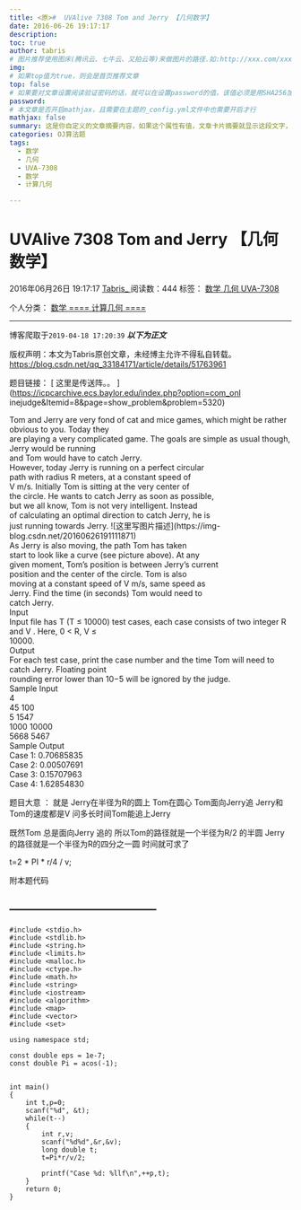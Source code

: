 ```yaml
---
title: <原>#  UVAlive 7308 Tom and Jerry 【几何数学】
date: 2016-06-26 19:17:17
description:
toc: true
author: tabris
# 图片推荐使用图床(腾讯云、七牛云、又拍云等)来做图片的路径.如:http://xxx.com/xxx.jpg
img: 
# 如果top值为true，则会是首页推荐文章
top: false
# 如果要对文章设置阅读验证密码的话，就可以在设置password的值，该值必须是用SHA256加密后的密码，防止被他人识破
password: 
# 本文章是否开启mathjax，且需要在主题的_config.yml文件中也需要开启才行
mathjax: false
summary: 这是你自定义的文章摘要内容，如果这个属性有值，文章卡片摘要就显示这段文字，否则程序会自动截取文章的部分内容作为摘要
categories: OJ算法题
tags:
  - 数学
  - 几何
  - UVA-7308
  - 数学
  - 计算几何

---
```





#  UVAlive 7308 Tom and Jerry 【几何数学】

2016年06月26日 19:17:17  [ Tabris_ ](https://me.csdn.net/qq_33184171) 阅读数：444
标签：  [ 数学 ](https://so.csdn.net/so/search/s.do?q=数学&t=blog) [ 几何
](https://so.csdn.net/so/search/s.do?q=几何&t=blog) [ UVA-7308
](https://so.csdn.net/so/search/s.do?q=UVA-7308&t=blog)

个人分类：  [ 数学 ](https://blog.csdn.net/qq_33184171/article/category/6162724) [
==== 计算几何 ==== ](https://blog.csdn.net/qq_33184171/article/category/6162722)


--- 
 博客爬取于`2019-04-18 17:20:39`
***以下为正文***

版权声明：本文为Tabris原创文章，未经博主允许不得私自转载。
https://blog.csdn.net/qq_33184171/article/details/51763961

题目链接： [ 这里是传送阵。。 ](https://icpcarchive.ecs.baylor.edu/index.php?option=com_onl
inejudge&Itemid=8&page=show_problem&problem=5320)

Tom and Jerry are very fond of cat and mice games, which might be rather
obvious to you. Today they  
are playing a very complicated game. The goals are simple as usual though,
Jerry would be running  
and Tom would have to catch Jerry.  
However, today Jerry is running on a perfect circular  
path with radius R meters, at a constant speed of  
V m/s. Initially Tom is sitting at the very center of  
the circle. He wants to catch Jerry as soon as possible,  
but we all know, Tom is not very intelligent. Instead  
of calculating an optimal direction to catch Jerry, he is  
just running towards Jerry. ![这里写图片描述](https://img-
blog.csdn.net/20160626191111871)  
As Jerry is also moving, the path Tom has taken  
start to look like a curve (see picture above). At any  
given moment, Tom’s position is between Jerry’s current  
position and the center of the circle. Tom is also  
moving at a constant speed of V m/s, same speed as  
Jerry. Find the time (in seconds) Tom would need to  
catch Jerry.  
Input  
Input file has T (T ≤ 10000) test cases, each case consists of two integer R
and V . Here, 0 < R, V ≤  
10000\.  
Output  
For each test case, print the case number and the time Tom will need to catch
Jerry. Floating point  
rounding error lower than 10−5 will be ignored by the judge.  
Sample Input  
4  
45 100  
5 1547  
1000 10000  
5668 5467  
Sample Output  
Case 1: 0.70685835  
Case 2: 0.00507691  
Case 3: 0.15707963  
Case 4: 1.62854830

题目大意 ： 就是 Jerry在半径为R的圆上 Tom在圆心 Tom面向Jerry追 Jerry和Tom的速度都是V 问多长时间Tom能追上Jerry

既然Tom 总是面向Jerry 追的 所以Tom的路径就是一个半径为R/2 的半圆 Jerry的路径就是一个半径为R的四分之一圆 时间就可求了

t=2 * PI * r/4 / v;

附本题代码

##  ————————————–

    
    
    #include <stdio.h>
    #include <stdlib.h>
    #include <string.h>
    #include <limits.h>
    #include <malloc.h>
    #include <ctype.h>
    #include <math.h>
    #include <string>
    #include <iostream>
    #include <algorithm>
    #include <map>
    #include <vector>
    #include <set>
    
    using namespace std;
    
    const double eps = 1e-7;
    const double Pi = acos(-1);
    
    
    int main()
    {
        int t,p=0;
        scanf("%d", &t);
        while(t--)
        {
            int r,v;
            scanf("%d%d",&r,&v);
            long double t;
            t=Pi*r/v/2;
    
            printf("Case %d: %llf\n",++p,t);
        }
        return 0;
    }
    
    

